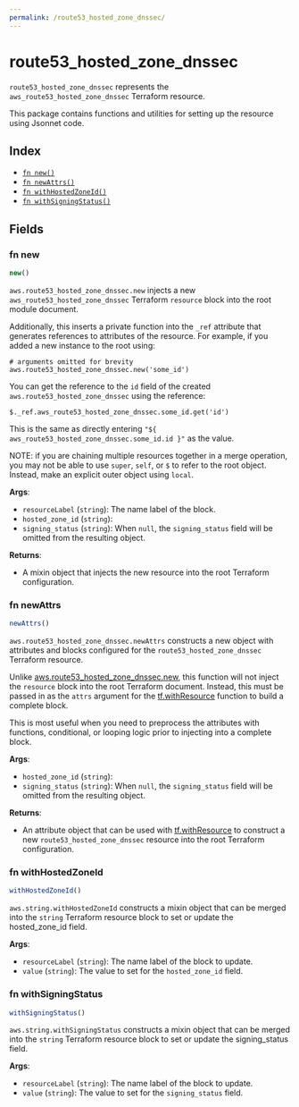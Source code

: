 ```yaml
---
permalink: /route53_hosted_zone_dnssec/
---
```


# route53_hosted_zone_dnssec

`route53_hosted_zone_dnssec` represents the `aws_route53_hosted_zone_dnssec` Terraform resource.



This package contains functions and utilities for setting up the resource using Jsonnet code.


## Index

* [`fn new()`](#fn-new)
* [`fn newAttrs()`](#fn-newattrs)
* [`fn withHostedZoneId()`](#fn-withhostedzoneid)
* [`fn withSigningStatus()`](#fn-withsigningstatus)

## Fields

### fn new

```ts
new()
```


`aws.route53_hosted_zone_dnssec.new` injects a new `aws_route53_hosted_zone_dnssec` Terraform `resource`
block into the root module document.

Additionally, this inserts a private function into the `_ref` attribute that generates references to attributes of the
resource. For example, if you added a new instance to the root using:

    # arguments omitted for brevity
    aws.route53_hosted_zone_dnssec.new('some_id')

You can get the reference to the `id` field of the created `aws.route53_hosted_zone_dnssec` using the reference:

    $._ref.aws_route53_hosted_zone_dnssec.some_id.get('id')

This is the same as directly entering `"${ aws_route53_hosted_zone_dnssec.some_id.id }"` as the value.

NOTE: if you are chaining multiple resources together in a merge operation, you may not be able to use `super`, `self`,
or `$` to refer to the root object. Instead, make an explicit outer object using `local`.

**Args**:
  - `resourceLabel` (`string`): The name label of the block.
  - `hosted_zone_id` (`string`): 
  - `signing_status` (`string`):  When `null`, the `signing_status` field will be omitted from the resulting object.

**Returns**:
- A mixin object that injects the new resource into the root Terraform configuration.


### fn newAttrs

```ts
newAttrs()
```


`aws.route53_hosted_zone_dnssec.newAttrs` constructs a new object with attributes and blocks configured for the `route53_hosted_zone_dnssec`
Terraform resource.

Unlike [aws.route53_hosted_zone_dnssec.new](#fn-new), this function will not inject the `resource`
block into the root Terraform document. Instead, this must be passed in as the `attrs` argument for the
[tf.withResource](https://github.com/tf-libsonnet/core/tree/main/docs#fn-withresource) function to build a complete block.

This is most useful when you need to preprocess the attributes with functions, conditional, or looping logic prior to
injecting into a complete block.

**Args**:
  - `hosted_zone_id` (`string`): 
  - `signing_status` (`string`):  When `null`, the `signing_status` field will be omitted from the resulting object.

**Returns**:
  - An attribute object that can be used with [tf.withResource](https://github.com/tf-libsonnet/core/tree/main/docs#fn-withresource) to construct a new `route53_hosted_zone_dnssec` resource into the root Terraform configuration.


### fn withHostedZoneId

```ts
withHostedZoneId()
```

`aws.string.withHostedZoneId` constructs a mixin object that can be merged into the `string`
Terraform resource block to set or update the hosted_zone_id field.



**Args**:
  - `resourceLabel` (`string`): The name label of the block to update.
  - `value` (`string`): The value to set for the `hosted_zone_id` field.


### fn withSigningStatus

```ts
withSigningStatus()
```

`aws.string.withSigningStatus` constructs a mixin object that can be merged into the `string`
Terraform resource block to set or update the signing_status field.



**Args**:
  - `resourceLabel` (`string`): The name label of the block to update.
  - `value` (`string`): The value to set for the `signing_status` field.
